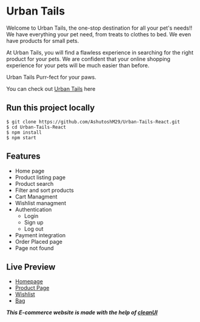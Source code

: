 # Urban Tails

Welcome to Urban Tails, the one-stop destination for all your pet's needs!!
We have everything your pet need, from treats to clothes to bed.
We even have products for small pets.

At Urban Tails, you will find a flawless experience in searching for the right product for your pets. We are confident that your online shopping experience for your pets will be much easier than before.

Urban Tails Purr-fect for your paws.

You can check out [Urban Tails](https://urban-tails-react.netlify.app/) here

## Run this project locally

```
$ git clone https://github.com/AshutoshM29/Urban-Tails-React.git
$ cd Urban-Tails-React
$ npm install
$ npm start
```

## Features
- Home page
- Product listing page
-  Product search
- Filter and sort products
- Cart Managment
- Wishlist managment
- Authentication
  * Login
  * Sign up
  * Log out
- Payment integration
- Order Placed page
- Page not found

## Live Preview

- [Homepage](https://urban-tails-react.netlify.app/Homepage)
- [Product Page](https://urban-tails-react.netlify.app/Product)
- [Wishlist](https://urban-tails-react.netlify.app/Wishlist)
- [Bag](https://urban-tails-react.netlify.app/Cart)

***This E-commerce website is made with the help of [cleanUI](https://clean-ui.netlify.app/)***
